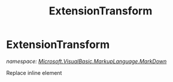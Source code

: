 ﻿---
title: ExtensionTransform
---

# ExtensionTransform
_namespace: [Microsoft.VisualBasic.MarkupLanguage.MarkDown](N-Microsoft.VisualBasic.MarkupLanguage.MarkDown.html)_

Replace inline element




